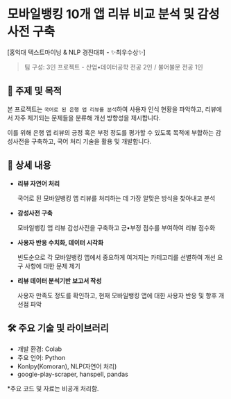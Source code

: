 # 모바일뱅킹 10개 앱 리뷰 비교 분석 및 감성사전 구축
[홍익대 텍스트마이닝 &amp; NLP 경진대회 - ✨최우수상✨]

> 팀 구성: 3인 프로젝트 - 산업•데이터공학 전공 2인 / 불어불문 전공 1인

## 📌 주제 및 목적

본 프로젝트는 `국어로 된 은행 앱 리뷰를 분석`하여 사용자 인식 현황을 파악하고, 리뷰에서 자주 제기되는 문제들을 분류해 개선 방향성을 제시합니다.

이를 위해 은행 앱 리뷰의 긍정 혹은 부정 정도를 평가할 수 있도록 목적에 부합하는 감성사전을 구축하고, 국어 처리 기술을 활용 및 개발합니다.

## 📖 상세 내용
- **리뷰 자연어 처리**
    
    국어로 된 모바일뱅킹 앱 리뷰를 처리하는 데 가장 알맞은 방식을 찾아내고 분석
    
- **감성사전 구축**
    
    모바일뱅킹 앱 리뷰 감성사전을 구축하고 긍•부정 점수를 부여하여 리뷰 점수화
    
- **사용자 반응 수치화, 데이터 시각화**
    
    빈도순으로 각 모바일뱅킹 앱에서 중요하게 여겨지는 카테고리를 선별하여 개선 요구 사항에 대한 문제 제기
    
- **리뷰 데이터 분석기반 보고서 작성**
    
    사용자 만족도 정도를 확인하고, 현재 모바일뱅킹 앱에 대한 사용자 반응 및 향후 개선점 파악

## 🛠 주요 기술 및 라이브러리

- 개발 환경: Colab
- 주요 언어: Python
- Konlpy(Komoran), NLP(자연어 처리)
- google-play-scraper, hanspell, pandas
  
*주요 코드 및 자료는 비공개 처리함.
